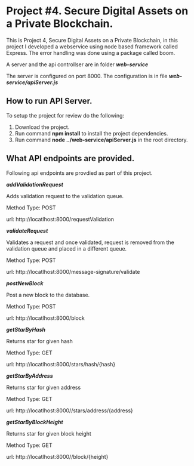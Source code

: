# Project #4. Secure Digital Assets on a Private Blockchain.

This is Project 4,  Secure Digital Assets on a Private Blockchain, in this project I developed a webservice using node based framework called Express. The error handling was done using a package called boom.

A server and the api controllser are in folder ***web-service***

The server is configured on port 8000. The configuration is in file ***web-service/apiServer.js***

## How to run API Server.

To setup the project for review do the following:
1. Download the project.
2. Run command __npm install__ to install the project dependencies.
3. Run command __node ../web-service/apiServer.js__ in the root directory.

## What API endpoints are provided.

Following api endpoints are provdied as part of this project.

***addValidationRequest***

Adds validation request to the validation queue.

Method Type: POST

url: http://locatlhost:8000/requestValidation


***validateRequest***

Validates a request and once validated, request is removed from the validation queue and placed in a different queue.

Method Type: POST

url: http://locatlhost:8000/message-signature/validate

***postNewBlock***

Post a new block to the database.

Method Type: POST

url: http://locatlhost:8000/block

***getStarByHash***

Returns star for given hash

Method Type: GET

url: http://locatlhost:8000/stars/hash/{hash}


***getStarByAddress***

Returns star for given address

Method Type: GET

url: http://locatlhost:8000//stars/address/{address}

***getStarByBlockHeight***

Returns star for given block height

Method Type: GET

url: http://locatlhost:8000//block/{height}
